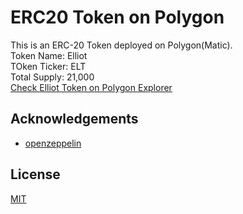 
# ERC20 Token on Polygon

This is an ERC-20 Token deployed on Polygon(Matic).\
Token Name: Elliot\
TOken Ticker: ELT\
Total Supply: 21,000\
[Check Elliot Token on Polygon Explorer](https://explorer-mumbai.maticvigil.com/tokens/0x01C84c7FC9168D5BdB95241680c2c066F4EA9a09/token-transfers)

## Acknowledgements

 - [openzeppelin](https://docs.openzeppelin.com/)
## License

[MIT](https://choosealicense.com/licenses/mit/)

  